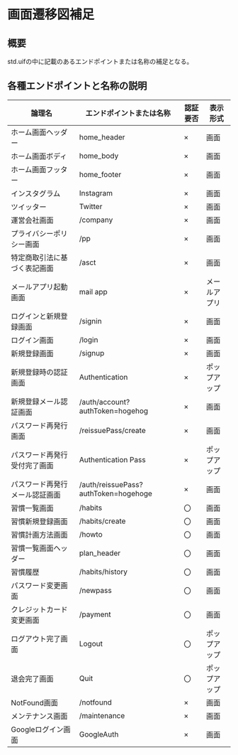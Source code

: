 # 画面遷移図補足

## 概要
std.uifの中に記載のあるエンドポイントまたは名称の補足となる。

## 各種エンドポイントと名称の説明

| 論理名             | エンドポイントまたは名称                          | 認証要否 | 表示形式   |
| --------------- | ------------------------------------- | ---- | ------ |
| ホーム画面ヘッダー       | home_header                           | ×    | 画面     |
| ホーム画面ボディ        | home_body                             | ×    | 画面     |
| ホーム画面フッター       | home_footer                           | ×    | 画面     |
| インスタグラム         | Instagram                             | ×    | 画面     |
| ツイッター           | Twitter                               | ×    | 画面     |
| 運営会社画面          | /company                              | ×    | 画面     |
| プライバシーポリシー画面    | /pp                                   | ×    | 画面     |
| 特定商取引法に基づく表記画面  | /asct                                 | ×    | 画面     |
| メールアプリ起動画面      | mail app                              | ×    | メールアプリ |
| ログインと新規登録画面     | /signin                               | ×    | 画面     |
| ログイン画面          | /login                                | ×    | 画面     |
| 新規登録画面          | /signup                               | ×    | 画面     |
| 新規登録時の認証画面      | Authentication                        | ×    | ポップアップ |
| 新規登録メール認証画面     | /auth/account?authToken=hogehog       | ×    | 画面     |
| パスワード再発行画面      | /reissuePass/create                       | ×    | 画面     |
| パスワード再発行受付完了画面  | Authentication Pass                   | ×    | ポップアップ |
| パスワード再発行メール認証画面 | /auth/reissuePass?authToken=hogehoge | ×    | 画面     |
| 習慣一覧画面         | /habits                                 | 〇    | 画面     |
| 習慣新規登録画面       | /habits/create                              | 〇    | 画面  |
| 習慣計画方法画面       | /howto                                | 〇    | 画面     |
| 習慣一覧画面ヘッダー     | plan_header                           | 〇    | 画面     |
| 習慣履歴           | /habits/history                              | 〇    | 画面     |
| パスワード変更画面       | /newpass                              | 〇    | 画面     |
| クレジットカード変更画面    | /payment                               | 〇    | 画面  |
| ログアウト完了画面       | Logout                                | 〇    | ポップアップ |
| 退会完了画面          | Quit                                  | 〇    | ポップアップ |
| NotFound画面      | /notfound                             | ×    | 画面     |
| メンテナンス画面        | /maintenance                          | ×    | 画面     |
| Googleログイン画面    | GoogleAuth                            | ×    | 画面     |
